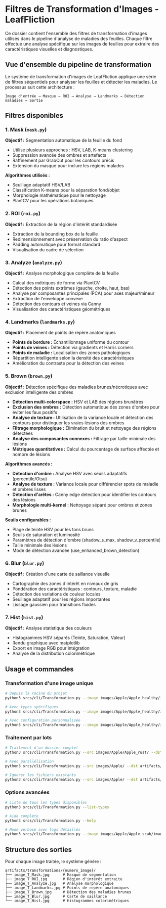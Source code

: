 # Filtres de Transformation d'Images - LeafFliction

Ce dossier contient l'ensemble des filtres de transformation d'images utilisés dans le pipeline d'analyse de maladies des feuilles. Chaque filtre effectue une analyse spécifique sur les images de feuilles pour extraire des caractéristiques visuelles et diagnostiques.

## Vue d'ensemble du pipeline de transformation

Le système de transformation d'images de LeafFliction applique une série de filtres séquentiels pour analyser les feuilles et détecter les maladies. Le processus suit cette architecture :

```
Image d'entrée → Masque → ROI → Analyse → Landmarks → Détection maladies → Sortie
```

## Filtres disponibles

### 1. **Mask** (`mask.py`)
**Objectif :** Segmentation automatique de la feuille du fond

- Utilise plusieurs approches : HSV, LAB, K-means clustering
- Suppression avancée des ombres et artefacts
- Raffinement par GrabCut pour les contours précis
- Extension du masque pour inclure les régions malades

**Algorithmes utilisés :**
- Seuillage adaptatif HSV/LAB
- Classification K-means pour la séparation fond/objet
- Morphologie mathématique pour le nettoyage
- PlantCV pour les opérations botaniques

### 2. **ROI** (`roi.py`)
**Objectif :** Extraction de la région d'intérêt standardisée

- Extraction de la bounding box de la feuille
- Redimensionnement avec préservation du ratio d'aspect
- Padding automatique pour format standard
- Visualisation du cadre de sélection

### 3. **Analyze** (`analyze.py`)
**Objectif :** Analyse morphologique complète de la feuille

- Calcul des métriques de forme via PlantCV
- Détection des points extrêmes (gauche, droite, haut, bas)
- Analyse par composantes principales (PCA) pour axes majeur/mineur
- Extraction de l'enveloppe convexe
- Détection des contours et veines via Canny
- Visualisation des caractéristiques géométriques

### 4. **Landmarks** (`landmarks.py`)
**Objectif :** Placement de points de repère anatomiques

- **Points de bordure :** Échantillonnage uniforme du contour
- **Points de veines :** Détection via gradients et Harris corners
- **Points de maladie :** Localisation des zones pathologiques
- Répartition intelligente selon la densité des caractéristiques
- Amélioration du contraste pour la détection des veines

### 5. **Brown** (`brown.py`)
**Objectif :** Détection spécifique des maladies brunes/nécrotiques avec exclusion intelligente des ombres

- **Détection multi-colorspace :** HSV et LAB des régions brunâtres
- **Exclusion des ombres :** Détection automatique des zones d'ombre pour éviter les faux positifs
- **Analyse de texture :** Utilisation de la variance locale et détection des contours pour distinguer les vraies lésions des ombres
- **Filtrage morphologique :** Élimination du bruit et nettoyage des régions détectées
- **Analyse des composantes connexes :** Filtrage par taille minimale des lésions
- **Métriques quantitatives :** Calcul du pourcentage de surface affectée et nombre de lésions

**Algorithmes avancés :**
- **Détection d'ombre :** Analyse HSV avec seuils adaptatifs (percentile/Otsu)
- **Analyse de texture :** Variance locale pour différencier spots de maladie et ombres lisses
- **Détection d'arêtes :** Canny edge detection pour identifier les contours des lésions
- **Morphologie multi-kernel :** Nettoyage séparé pour ombres et zones brunes

**Seuils configurables :**
- Plage de teinte HSV pour les tons bruns
- Seuils de saturation et luminosité
- Paramètres de détection d'ombre (shadow_s_max, shadow_v_percentile)
- Taille minimale des lésions
- Mode de détection avancée (use_enhanced_brown_detection)

### 6. **Blur** (`blur.py`)
**Objectif :** Création d'une carte de saillance visuelle

- Cartographie des zones d'intérêt en niveaux de gris
- Pondération des caractéristiques : contours, texture, maladie
- Détection des variations de couleur locales
- Seuillage adaptatif pour les régions importantes
- Lissage gaussien pour transitions fluides

### 7. **Hist** (`hist.py`)
**Objectif :** Analyse statistique des couleurs

- Histogrammes HSV séparés (Teinte, Saturation, Valeur)
- Rendu graphique avec matplotlib
- Export en image RGB pour intégration
- Analyse de la distribution colorimétrique

## Usage et commandes

### Transformation d'une image unique

```bash
# Depuis la racine du projet
python3 srcs/cli/Transformation.py --image images/Apple/Apple_healthy/image\ \(1000\).JPG

# Avec types spécifiques
python3 srcs/cli/Transformation.py --image images/Apple/Apple_healthy/image\ \(1000\).JPG --types Mask,Brown,Landmarks

# Avec configuration personnalisée
python3 srcs/cli/Transformation.py --image images/Apple/Apple_healthy/image\ \(1000\).JPG --config transform/config.yaml
```

### Traitement par lots

```bash
# Traitement d'un dossier complet
python3 srcs/cli/Transformation.py --src images/Apple/Apple_rust/ --dst artifacts/batch_output/

# Avec parallélisation
python3 srcs/cli/Transformation.py --src images/Apple/ --dst artifacts/all_apple/ --workers 4

# Ignorer les fichiers existants
python3 srcs/cli/Transformation.py --src images/Apple/ --dst artifacts/output/ --skip-existing
```

### Options avancées

```bash
# Liste de tous les types disponibles
python3 srcs/cli/Transformation.py --list-types

# Aide complète
python3 srcs/cli/Transformation.py --help

# Mode verbose avec logs détaillés
python3 srcs/cli/Transformation.py --image images/Apple/Apple_scab/image\ \(1050\).JPG --verbose
```

## Structure des sorties

Pour chaque image traitée, le système génère :

```
artifacts/transformations/{numero_image}/
├── image_T_Mask.jpg      # Masque de segmentation
├── image_T_ROI.jpg       # Région d'intérêt extraite
├── image_T_Analyze.jpg   # Analyse morphologique
├── image_T_Landmarks.jpg # Points de repère anatomiques
├── image_T_Brown.jpg     # Détection des maladies brunes
├── image_T_Blur.jpg      # Carte de saillance
└── image_T_Hist.jpg      # Histogrammes colorimétriques
```
